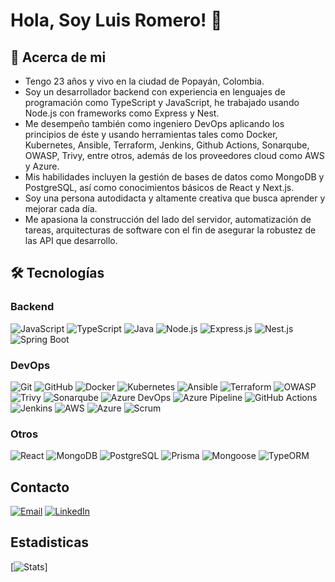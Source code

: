 # Hola, Soy Luis Romero! 👋


## 🚀 Acerca de mi
- Tengo 23 años y vivo en la ciudad de Popayán, Colombia.
- Soy un desarrollador backend con experiencia en lenguajes de programación como TypeScript y JavaScript, he trabajado usando Node.js con frameworks como Express y Nest.
- Me desempeño también como ingeniero DevOps aplicando los principios de éste y usando herramientas tales como Docker, Kubernetes, Ansible, Terraform, Jenkins, Github Actions, Sonarqube, OWASP, Trivy, entre otros, además de los proveedores cloud como AWS y Azure.
- Mis habilidades incluyen la gestión de bases de datos como MongoDB y PostgreSQL, así como conocimientos básicos de React y Next.js.
- Soy una persona autodidacta y altamente creativa que busca aprender y mejorar cada día.
- Me apasiona la construcción del lado del servidor, automatización de tareas, arquitecturas de software con el fin de asegurar la robustez de las API que desarrollo.


## 🛠 Tecnologías
### Backend
![JavaScript](https://img.shields.io/badge/-JavaScript-F7DF1E?style=flat&logo=javascript&logoColor=black)
![TypeScript](https://img.shields.io/badge/-TypeScript-007ACC?style=flat&logo=typescript&logoColor=white)
![Java](https://img.shields.io/badge/-Java-007396?style=flat&logo=java&logoColor=orange)
![Node.js](https://img.shields.io/badge/-Node.js-339933?style=flat&logo=node.js&logoColor=white)
![Express.js](https://img.shields.io/badge/-Express.js-000000?style=flat)
![Nest.js](https://img.shields.io/badge/-Nest.js-E0234E?style=flat&logo=nestjs&logoColor=white)
![Spring Boot](https://img.shields.io/badge/-Spring%20Boot-6DB33F?style=flat&logo=spring&logoColor=white)

### DevOps
![Git](https://img.shields.io/badge/-Git-F05032?style=flat&logo=git&logoColor=white)
![GitHub](https://img.shields.io/badge/-GitHub-181717?style=flat&logo=github&logoColor=white)
![Docker](https://img.shields.io/badge/-Docker-2496ED?style=flat&logo=docker&logoColor=white)
![Kubernetes](https://img.shields.io/badge/-Kubernetes-326CE5?style=flat&logo=kubernetes&logoColor=white)
![Ansible](https://img.shields.io/badge/-Ansible-EE0000?style=flat&logo=ansible&logoColor=white)
![Terraform](https://img.shields.io/badge/-Terraform-623CE4?style=flat&logo=terraform&logoColor=white)
![OWASP](https://img.shields.io/badge/-OWASP-222C37?style=flat&logo=owasp&logoColor=white)
![Trivy](https://img.shields.io/badge/-Trivy-22D1E0?style=flat&logo=trivy&logoColor=white)
![Sonarqube](https://img.shields.io/badge/-Sonarqube-4E9BCD?style=flat&logo=sonarqube&logoColor=white)
![Azure DevOps](https://img.shields.io/badge/-Azure%20DevOps-0078D7?style=flat&logo=azure-devops&logoColor=white)
![Azure Pipeline](https://img.shields.io/badge/-Azure%20Pipeline-2560E0?style=flat&logo=azure-pipelines&logoColor=white)
![GitHub Actions](https://img.shields.io/badge/-GitHub%20Actions-2088FF?style=flat&logo=github-actions&logoColor=white)
![Jenkins](https://img.shields.io/badge/-Jenkins-D24939?style=flat&logo=jenkins&logoColor=white)
![AWS](https://img.shields.io/badge/-AWS-232F3E?style=flat&logo=amazon-aws&logoColor=white)
![Azure](https://img.shields.io/badge/-Azure-0078D4?style=flat&logo=microsoft-azure&logoColor=white)
![Scrum](https://img.shields.io/badge/-Scrum-47C5FB?style=flat)

### Otros
![React](https://img.shields.io/badge/-React-61DAFB?style=flat&logo=react&logoColor=black)
![MongoDB](https://img.shields.io/badge/-MongoDB-47A248?style=flat&logo=mongodb&logoColor=white)
![PostgreSQL](https://img.shields.io/badge/-PostgreSQL-336791?style=flat&logo=postgresql&logoColor=white)
![Prisma](https://img.shields.io/badge/-Prisma-2D3748?style=flat&logo=prisma&logoColor=white)
![Mongoose](https://img.shields.io/badge/-Mongoose-47A248?style=flat&logo=mongoose&logoColor=white)
![TypeORM](https://img.shields.io/badge/-TypeORM-336791?style=flat&logo=typeorm&logoColor=white)

## Contacto

[![Email](https://img.shields.io/badge/Email-%20?style=flat&logo=gmail&logoColor=white)](mailto:lromerovivas6@gmail.com)
[![LinkedIn](https://img.shields.io/badge/LinkedIn-%20?style=flat&logo=linkedin&logoColor=blue)](https://www.linkedin.com/in/luisrom66/)

## Estadisticas
[![Stats](https://github-readme-stats.vercel.app/api/top-langs/?username=luisrom661&theme=blue-green)]
